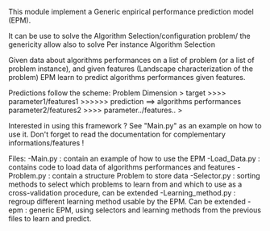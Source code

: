 This module implement a Generic enpirical performance prediction model 
(EPM).

It can be use to solve the Algorithm Selection/configuration problem/
the genericity allow also to solve Per instance Algorithm Selection

Given data about algorithms performances on a list of problem (or a list 
of problem instance), and given features (Landscape characterization 
of the problem) EPM learn to predict algorithms performances given 
features.

Predictions follow the scheme:
Problem
	Dimension		>
	target			>>>>
	parameter1/features1	>>>>>>	prediction ==> algorithms performances
	parameter2/features2	>>>>
	parameter../features..	>

Interested in using this framework ? See "Main.py" as an example on how 
to use it. Don't forget to read the documentation for complementary 
informations/features !



Files:
-Main.py : contain an example of how to use the EPM
-Load_Data.py : contains code to load data of algorithms performances 
and features
-Problem.py : contain a structure Problem to store data
-Selector.py : sorting methods to select which problems to learn from 
and which to use as a cross-validation procedure, can be extended
-Learning_method.py : regroup different learning method usable by the 
EPM. Can be extended
-epm : generic EPM, using selectors and learning methods from the 
previous files to learn and predict.
